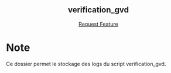 <!-- PROJECT LOGO -->
<br />
<div align="center">

  <h2 >verification_gvd</h3>
   <a href="https://github.com/ReseauOGF/verification_gvd/issues">Request Feature</a>
  </p>
</div>


# Note

Ce dossier permet le stockage des logs du script verification_gvd.